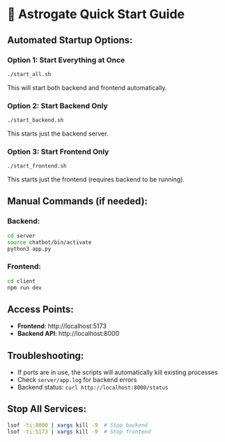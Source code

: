 # 🚀 Astrogate Quick Start Guide

## **Automated Startup Options:**

### **Option 1: Start Everything at Once**
```bash
./start_all.sh
```
This will start both backend and frontend automatically.

### **Option 2: Start Backend Only**
```bash
./start_backend.sh
```
This starts just the backend server.

### **Option 3: Start Frontend Only**
```bash
./start_frontend.sh
```
This starts just the frontend (requires backend to be running).

## **Manual Commands (if needed):**

### **Backend:**
```bash
cd server
source chatbot/bin/activate
python3 app.py
```

### **Frontend:**
```bash
cd client
npm run dev
```

## **Access Points:**
- **Frontend**: http://localhost:5173
- **Backend API**: http://localhost:8000

## **Troubleshooting:**
- If ports are in use, the scripts will automatically kill existing processes
- Check `server/app.log` for backend errors
- Backend status: `curl http://localhost:8000/status`

## **Stop All Services:**
```bash
lsof -ti:8000 | xargs kill -9  # Stop backend
lsof -ti:5173 | xargs kill -9  # Stop frontend
``` 